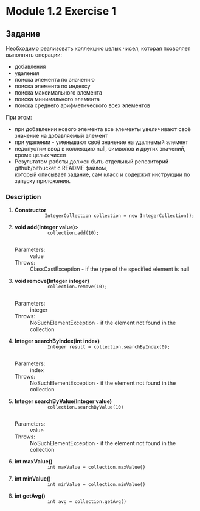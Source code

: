 # Module 1.2 Exercise 1

## Задание
<p>
Необходимо реализовать коллекцию целых чисел, которая позволяет выполнять операции:
<ul>
    <li>добавления</li>
    <li>удаления</li>
    <li>поиска элемента по значению</li>
    <li>поиска элемента по индексу</li>
    <li>поиска максимального элемента</li>
    <li>поиска минимального элемента</li>
    <li>поиска среднего арифметического всех элементов</li>
</ul>

При этом:
<ul>
    <li>при добавлении нового элемента все элементы увеличивают своё значение на добавляемый элемент</li>
    <li>при удалении - уменьшают своё значение на удаляемый элемент</li>
    <li>недопустим ввод в коллекцию null, символов и других значений, кроме целых чисел</li>
    <li>Результатом работы должен быть отдельный репозиторий github/bitbucket с README файлом,</br> который описывает задание, сам класс и содержит инструкции по запуску приложения.</li>
</ul>
    </p>

### Description
<ol>
   <li>
       <strong>Constructor</strong>
       <code>
           IntegerCollection collection = new IntegerCollection();
       </code>
   </li>
    <li>
        <strong>void add(Integer value)</strong>>
        <code>
            collection.add(10);
        </code>
        <dl>
            <dt>Parameters:</dt>
            <dd>value</dd>
            <dt>Throws:</dt>
            <dd>ClassCastException - if the type of the specified element is null</dd>
        </dl>
    </li>
    <li>
        <strong>void remove(Integer integer)</strong>
        <code>
            collection.remove(10);
        </code>
        <dl>
            <dt>Parameters:</dt>
            <dd>integer</dd>
            <dt>Throws:</dt>
            <dd>NoSuchElementException - if the element not found in the collection</dd>
        </dl>
    </li>
    <li>
        <strong>Integer searchByIndex(int index)</strong>
        <code>
            Integer result = collection.searchByIndex(0);
        </code>
        <dl>
            <dt>Parameters:</dt>
            <dd>index</dd>
            <dt>Throws:</dt>
            <dd>NoSuchElementException - if the element not found in the collection</dd>
        </dl>
    </li>
    <li>
        <strong>Integer searchByValue(Integer value)</strong>
        <code>
            collection.searchByValue(10)
        </code>
        <dl>
            <dt>Parameters:</dt>
            <dd>value</dd>
            <dt>Throws:</dt>
            <dd>NoSuchElementException - if the element not found in the collection</dd>
        </dl>
    </li>
    <li>
        <strong>int maxValue()</strong>
        <code>
            int maxValue = collection.maxValue()
        </code>
    </li>
    <li>
        <strong>int minValue()</strong>
        <code>
            int minValue = collection.minValue()
        </code>
    </li>
    <li>
        <strong>int getAvg()</strong>
        <code>
            int avg = collection.getAvg()
        </code>
    </li>
</ol>